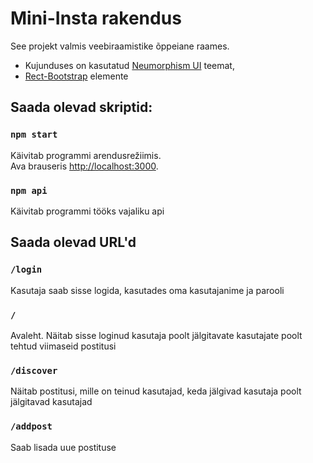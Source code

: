 # Mini-Insta rakendus

See projekt valmis veebiraamistike õppeiane raames.
- Kujunduses on kasutatud [Neumorphism UI](https://demo.themesberg.com/neumorphism-ui/) teemat,
- [Rect-Bootstrap](https://react-bootstrap.github.io/) elemente

## Saada olevad skriptid:

### `npm start`

Käivitab programmi arendusrežiimis.\
Ava brauseris [http://localhost:3000](http://localhost:3000).

### `npm api`
Käivitab programmi tööks vajaliku api

## Saada olevad URL'd
### `/login`
Kasutaja saab sisse logida, kasutades oma kasutajanime ja parooli 

### `/`
Avaleht. Näitab sisse loginud kasutaja poolt jälgitavate kasutajate poolt tehtud viimaseid postitusi 

### `/discover`
Näitab postitusi, mille on teinud kasutajad, keda jälgivad kasutaja poolt jälgitavad kasutajad

### `/addpost`
Saab lisada uue postituse

